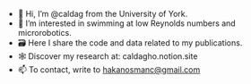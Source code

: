 - 👋 Hi, I’m @caldag from the University of York.
- 👀 I’m interested in swimming at low Reynolds numbers and microrobotics.
- 🗃️ Here I share the code and data related to my publications.
- 🕸️ Discover my research at: caldagho.notion.site
- 📫 To contact, write to hakanosmanc@gmail.com

<!---
caldag/caldag is a ✨ special ✨ repository because its `README.md` (this file) appears on your GitHub profile.
You can click the Preview link to take a look at your changes.
--->
